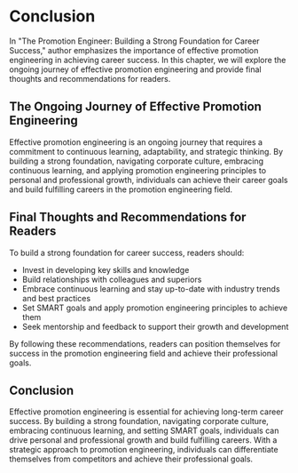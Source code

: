 # Conclusion

In "The Promotion Engineer: Building a Strong Foundation for Career Success," author emphasizes the importance of effective promotion engineering in achieving career success. In this chapter, we will explore the ongoing journey of effective promotion engineering and provide final thoughts and recommendations for readers.

The Ongoing Journey of Effective Promotion Engineering
------------------------------------------------------

Effective promotion engineering is an ongoing journey that requires a commitment to continuous learning, adaptability, and strategic thinking. By building a strong foundation, navigating corporate culture, embracing continuous learning, and applying promotion engineering principles to personal and professional growth, individuals can achieve their career goals and build fulfilling careers in the promotion engineering field.

Final Thoughts and Recommendations for Readers
----------------------------------------------

To build a strong foundation for career success, readers should:

* Invest in developing key skills and knowledge
* Build relationships with colleagues and superiors
* Embrace continuous learning and stay up-to-date with industry trends and best practices
* Set SMART goals and apply promotion engineering principles to achieve them
* Seek mentorship and feedback to support their growth and development

By following these recommendations, readers can position themselves for success in the promotion engineering field and achieve their professional goals.

Conclusion
----------

Effective promotion engineering is essential for achieving long-term career success. By building a strong foundation, navigating corporate culture, embracing continuous learning, and setting SMART goals, individuals can drive personal and professional growth and build fulfilling careers. With a strategic approach to promotion engineering, individuals can differentiate themselves from competitors and achieve their professional goals.